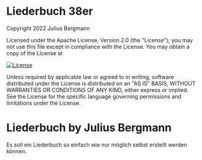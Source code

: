 # Liederbuch 38er

Copyright 2022 Julius Bergmann

Licensed under the Apache License, Version 2.0 (the "License");
you may not use this file except in compliance with the License.
You may obtain a copy of the License at

[![License](https://img.shields.io/badge/License-Apache_2.0-blue.svg)](https://opensource.org/licenses/Apache-2.0)

Unless required by applicable law or agreed to in writing, software
distributed under the License is distributed on an "AS IS" BASIS,
WITHOUT WARRANTIES OR CONDITIONS OF ANY KIND, either express or implied.
See the License for the specific language governing permissions and
limitations under the License.

# Liederbuch by Julius Bergmann

Es soll ein Liederbuch so einfach wie nur möglich selbst erstellt werden können.